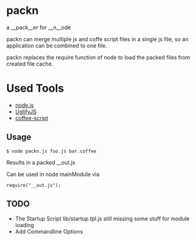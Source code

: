 
# packn
a __pack__er for __n__ode

packn can merge multiple js and coffe script files in a single js file, so an application can be combined to one file.

packn replaces the require function of node to load the packed files from created file cache.

# Used Tools

* [node.js](http://nodejs.org/)
* [UglifyJS](https://github.com/mishoo/UglifyJS)
* [coffee-script](http://jashkenas.github.com/coffee-script/)

## Usage

    $ node packn.js foo.js bar.coffee

Results in a packed __out.js

Can be used in node mainModule via

    require("__out.js");


## TODO

* The Startup Script lib/startup.tpl.js still missing some stuff for module loading
* Add Commandline Options






